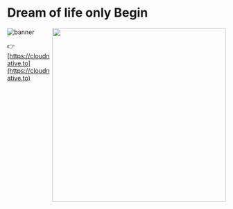 # Dream of life only Begin

<a href="https://masonicgit.github.io/pacman/" target="_blank"><img align="right"  width="400px" src="./developer-github.gif"  /></a>
![banner](https://res.cloudinary.com/jimmysong/image/upload/v1603294035/images/github-banner.jpg)

👉 [https://cloudnative.to](https://cloudnative.to)


